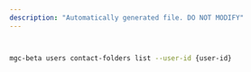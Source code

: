 ```yaml
---
description: "Automatically generated file. DO NOT MODIFY"
---
```


```bash


mgc-beta users contact-folders list --user-id {user-id}

```